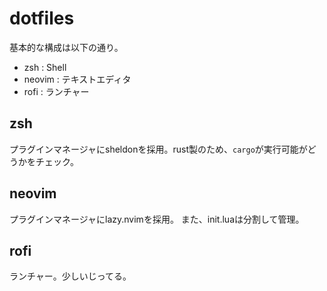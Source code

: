 # dotfiles

基本的な構成は以下の通り。
- zsh : Shell
- neovim : テキストエディタ
- rofi : ランチャー

## zsh
プラグインマネージャにsheldonを採用。rust製のため、`cargo`が実行可能がどうかをチェック。

## neovim
プラグインマネージャにlazy.nvimを採用。
また、init.luaは分割して管理。

## rofi
ランチャー。少しいじってる。
